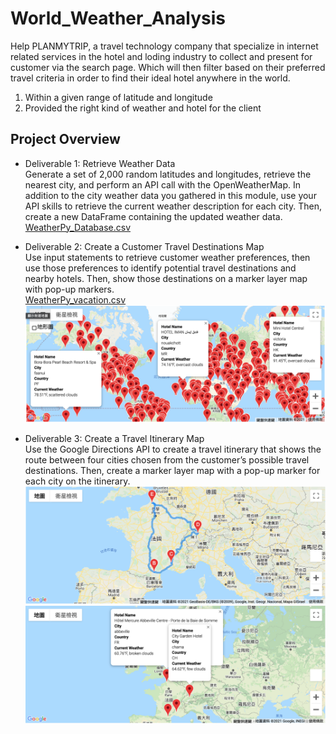 # World_Weather_Analysis
Help PLANMYTRIP, a travel technology company that specialize in internet related services in the hotel and loding industry to collect and present for customer via the search page. Which will then filter based on their preferred travel criteria in order to find their ideal hotel anywhere in the world. 
1. Within a given range of latitude and longitude 
2. Provided the right kind of weather and hotel for the client

## Project Overview
- Deliverable 1: Retrieve Weather Data <br>
Generate a set of 2,000 random latitudes and longitudes, retrieve the nearest city, and perform an API call with the OpenWeatherMap. In addition to the city weather data you gathered in this module, use your API skills to retrieve the current weather description for each city. Then, create a new DataFrame containing the updated weather data. <br>
<a href = "https://github.com/angelnga/World_Weather_Analysis/blob/main/Weather_Database/WeatherPy_Database.csv">  WeatherPy_Database.csv </a>

- Deliverable 2: Create a Customer Travel Destinations Map<br>
Use input statements to retrieve customer weather preferences, then use those preferences to identify potential travel destinations and nearby hotels. Then, show those destinations on a marker layer map with pop-up markers.<br>
<a href = "https://github.com/angelnga/World_Weather_Analysis/blob/main/Vacation_Search/WeatherPy_vacation.csv">  WeatherPy_vacation.csv </a>
![WeatherPy_vacation_map](Vacation_Search/WeatherPy_vacation_map.png)

- Deliverable 3: Create a Travel Itinerary Map<br>
Use the Google Directions API to create a travel itinerary that shows the route between four cities chosen from the customer’s possible travel destinations. Then, create a marker layer map with a pop-up marker for each city on the itinerary.
![WeatherPy_travel_map](Vacation_Itinerary/WeatherPy_travel_map.png)
![WeatherPy_travel_map_markers](Vacation_Itinerary/WeatherPy_travel_map_markers.png)
